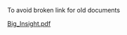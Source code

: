 To avoid broken link for old documents

[Big_Insight.pdf](https://public.dhe.ibm.com/software/pdf/dk/information-management/Big_Insight.pdf)
